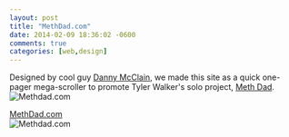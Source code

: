 ```yaml
---
layout: post
title: "MethDad.com"
date: 2014-02-09 18:36:02 -0600
comments: true
categories: [web,design]
---
```

[danny]: http://dannymcclain.tumblr.com/
[methdad]: https://soundcloud.com/methdad/
Designed by cool guy [Danny McClain][danny], we made this site as a quick one-pager mega-scroller to promote Tyler Walker's solo project, [Meth Dad][methdad].
<br>
![Methdad.com](/images/methdad/methdad.png)
<br>
<!--more-->
[methdadcom]: http://old.methdad.com/
[MethDad.com][methdadcom]
<br>
![Methdad.com](/images/methdad/methdad2.png)
<br>
